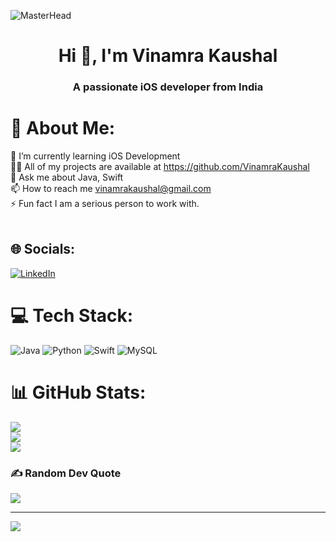 ![MasterHead](https://e0.pxfuel.com/wallpapers/25/153/desktop-wallpaper-apple-developer.jpg)
<h1 align="center">Hi 👋, I'm Vinamra Kaushal</h1>
<h3 align="center">A passionate iOS developer from India</h3>

# 💫 About Me:
🌱 I’m currently learning iOS Development<br>👨‍💻 All of my projects are available at https://github.com/VinamraKaushal<br>💬 Ask me about Java, Swift<br>📫 How to reach me vinamrakaushal@gmail.com<br>⚡ Fun fact I am a serious person to work with.<br><br>


## 🌐 Socials:
[![LinkedIn](https://img.shields.io/badge/LinkedIn-%230077B5.svg?logo=linkedin&logoColor=white)](https://linkedin.com/in/vinamra-kaushal) 

# 💻 Tech Stack:
![Java](https://img.shields.io/badge/java-%23ED8B00.svg?style=for-the-badge&logo=openjdk&logoColor=white) ![Python](https://img.shields.io/badge/python-3670A0?style=for-the-badge&logo=python&logoColor=ffdd54) ![Swift](https://img.shields.io/badge/swift-F54A2A?style=for-the-badge&logo=swift&logoColor=white) ![MySQL](https://img.shields.io/badge/mysql-%2300000f.svg?style=for-the-badge&logo=mysql&logoColor=white)
# 📊 GitHub Stats:
![](https://github-readme-stats.vercel.app/api?username=VinamraKaushal&theme=dark&hide_border=false&include_all_commits=false&count_private=false)<br/>
![](https://github-readme-streak-stats.herokuapp.com/?user=VinamraKaushal&theme=dark&hide_border=false)<br/>
![](https://github-readme-stats.vercel.app/api/top-langs/?username=VinamraKaushal&theme=dark&hide_border=false&include_all_commits=false&count_private=false&layout=compact)

### ✍️ Random Dev Quote
![](https://quotes-github-readme.vercel.app/api?type=horizontal&theme=radical)

---
[![](https://visitcount.itsvg.in/api?id=VinamraKaushal&icon=0&color=0)](https://visitcount.itsvg.in)

<!-- Proudly created with GPRM ( https://gprm.itsvg.in ) -->
